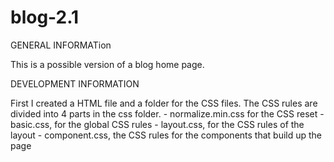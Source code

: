 # blog-2.1

GENERAL INFORMATion

  This is a possible version of a blog home page.

DEVELOPMENT INFORMATION

  First I created a HTML file and a folder for the CSS files.
  The CSS rules are divided into 4 parts in the css folder.
    - normalize.min.css for the CSS reset
    - basic.css, for the global CSS rules
    - layout.css, for the CSS rules of the layout
    - component.css, the CSS rules for the components that build up the page
  

